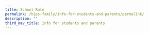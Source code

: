```yaml
---
title: School Rule
permalink: /hips-family/Info-for-students-and-parents/permalink/
description: ""
third_nav_title: Info for students and parents
---
```

